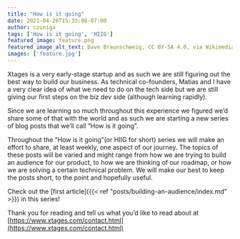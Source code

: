 ```yaml
---
title: "How is it going"
date: 2021-04-26T15:33:08-07:00
author: czuniga
tags: ['How is it going', 'HIIG']
featured_image: feature.png
featured_image_alt_text: Dave Braunschweig, CC BY-SA 4.0, via Wikimedia Commons, https://commons.wikimedia.org/wiki/File:Flowgorithm_Hello_World_with_Comments.svg
images: ['feature.jpg']
---
```


Xtages is a very early-stage startup and as such we are still figuring out the best way to build our business. As technical co-founders, Matias and I have a very clear idea of what we need to do on the tech side but we are still giving our first steps on the biz dev side (although learning rapidly).

Since we are learning so much throughout this experience we figured we’d share some of that with the world and as such we are starting a new series of blog posts that we’ll call “How is it going”.

Throughout the “How is it going”(or HIIG for short)  series we will make an effort to share, at least weekly, one aspect of our journey. The topics of these posts will be varied and might range from how we are trying to build an audience for our product, to how we are thinking of our roadmap, or how we are solving a certain technical problem. We will make our best to keep the posts short, to the point and hopefully useful.

Check out the [first article]({{< ref "posts/building-an-audience/index.md" >}}) in this series!

Thank you for reading and tell us what you’d like to read about at [https://www.xtages.com/contact.html](https://www.xtages.com/contact.html)


